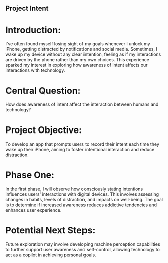 ## Project Intent
# Introduction:
I've often found myself losing sight of my goals whenever I unlock my iPhone, getting distracted by notifications and social media. Sometimes, I wake up my device without any clear intention, feeling as if my interactions are driven by the phone rather than my own choices. This experience sparked my interest in exploring how awareness of intent affects our interactions with technology.

# Central Question: 
How does awareness of intent affect the interaction between humans and technology?

# Project Objective: 
To develop an app that prompts users to record their intent each time they wake up their iPhone, aiming to foster intentional interaction and reduce distraction.

# Phase One: 
In the first phase, I will observe how consciously stating intentions influences users' interactions with digital devices. This involves assessing changes in habits, levels of distraction, and impacts on well-being. The goal is to determine if increased awareness reduces addictive tendencies and enhances user experience.

# Potential Next Steps: 
Future exploration may involve developing machine perception capabilities to further support user awareness and self-control, allowing technology to act as a copilot in achieving personal goals.
